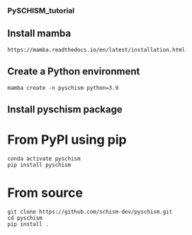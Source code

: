 ### PySCHISM_tutorial

## Install mamba
    https://mamba.readthedocs.io/en/latest/installation.html

## Create a Python environment
    mamba create -n pyschism python=3.9

## Install pyschism package
# From PyPI using pip
    conda activate pyschism
    pip install pyschism

# From source
    git clone https://github.com/schism-dev/pyschism.git
    cd pyschism
    pip install .
